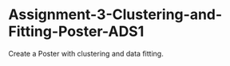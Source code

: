 # Assignment-3-Clustering-and-Fitting-Poster-ADS1

Create a Poster with clustering and data fitting.
